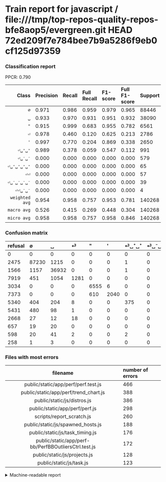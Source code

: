 # Train report for javascript / file:///tmp/top-repos-quality-repos-bfe8aop5/evergreen.git HEAD 72ed209f7e784bee7b9a5286f9eb0cf125d97359

### Classification report

PPCR: 0.790

| Class | Precision | Recall | Full Recall | F1-score | Full F1-score | Support | Full Support | PPCR |
|------:|:----------|:-------|:------------|:---------|:---------|:--------|:-------------|:-----|
| `∅` | 0.971| 0.986| 0.959| 0.979| 0.965| 88446| 90921| 0.973 |
| `␣` | 0.933| 0.970| 0.931| 0.951| 0.932| 38090| 39656| 0.961 |
| `"` | 0.915| 0.999| 0.683| 0.955| 0.782| 6561| 9595| 0.684 |
| `⏎` | 0.978| 0.460| 0.120| 0.625| 0.213| 2786| 10705| 0.260 |
| `'` | 0.997| 0.770| 0.204| 0.869| 0.338| 2650| 10023| 0.264 |
| `⏎␣⁺␣⁺` | 0.989| 0.378| 0.059| 0.547| 0.112| 991| 6331| 0.157 |
| `⏎␣⁻␣⁻` | 0.000| 0.000| 0.000| 0.000| 0.000| 579| 6010| 0.096 |
| `⏎␣⁺␣⁺␣⁺␣⁺` | 0.000| 0.000| 0.000| 0.000| 0.000| 65| 663| 0.098 |
| `⏎⏎` | 0.000| 0.000| 0.000| 0.000| 0.000| 57| 2725| 0.021 |
| `⏎␣⁻␣⁻␣⁻␣⁻` | 0.000| 0.000| 0.000| 0.000| 0.000| 39| 696| 0.056 |
| `⏎⏎␣⁻␣⁻` | 0.000| 0.000| 0.000| 0.000| 0.000| 4| 262| 0.015 |
| `weighted avg` | 0.954| 0.958| 0.757| 0.953| 0.781| 140268| 177587| 0.790 |
| `macro avg` | 0.526| 0.415| 0.269| 0.448| 0.304| 140268| 177587| 0.790 |
| `micro avg` | 0.958| 0.958| 0.757| 0.958| 0.846| 140268| 177587| 0.790 |

### Confusion matrix

|refusal|  ∅| ␣| ⏎| "| '| ⏎␣⁺␣⁺| ⏎␣⁻␣⁻| ⏎⏎| ⏎␣⁻␣⁻␣⁻␣⁻| ⏎␣⁺␣⁺␣⁺␣⁺| ⏎⏎␣⁻␣⁻| 
|:---|:---|:---|:---|:---|:---|:---|:---|:---|:---|:---|:---|
|0 |0 |0 |0 |0 |0 |0 |0 |0 |0 |0 |0 |
|2475 |87230 |1215 |0 |0 |0 |1 |0 |0 |0 |0 |0 |
|1566 |1157 |36932 |0 |0 |0 |1 |0 |0 |0 |0 |0 |
|7919 |451 |1054 |1281 |0 |0 |0 |0 |0 |0 |0 |0 |
|3034 |0 |0 |0 |6555 |6 |0 |0 |0 |0 |0 |0 |
|7373 |0 |0 |0 |610 |2040 |0 |0 |0 |0 |0 |0 |
|5340 |404 |204 |8 |0 |0 |375 |0 |0 |0 |0 |0 |
|5431 |480 |98 |1 |0 |0 |0 |0 |0 |0 |0 |0 |
|2668 |27 |12 |18 |0 |0 |0 |0 |0 |0 |0 |0 |
|657 |19 |20 |0 |0 |0 |0 |0 |0 |0 |0 |0 |
|598 |20 |41 |2 |0 |0 |2 |0 |0 |0 |0 |0 |
|258 |1 |3 |0 |0 |0 |0 |0 |0 |0 |0 |0 |

### Files with most errors

| filename | number of errors|
|:----:|:-----|
| public/static/app/perf/perf.test.js | 466 |
| public/static/app/perf/trend_chart.js | 388 |
| public/static/js/distros.js | 386 |
| public/static/app/perf/perf.js | 298 |
| scripts/report_scratch.js | 260 |
| public/static/js/spawned_hosts.js | 188 |
| public/static/js/task_timing.js | 176 |
| public/static/app/perf-bb/PerfBBOutliersCtrl.test.js | 172 |
| public/static/js/projects.js | 128 |
| public/static/js/task.js | 123 |

<details>
    <summary>Machine-readable report</summary>
```json
{
  "cl_report": {"\"": {"f1-score": 0.9551216669095148, "precision": 0.9148639218422889, "recall": 0.9990855052583447, "support": 6561}, "\u0027": {"f1-score": 0.868824531516184, "precision": 0.9970674486803519, "recall": 0.769811320754717, "support": 2650}, "macro avg": {"f1-score": 0.447882717064083, "precision": 0.525805529586658, "recall": 0.4148137536094412, "support": 140268}, "micro avg": {"f1-score": 0.9582584766304504, "precision": 0.9582584766304503, "recall": 0.9582584766304503, "support": 140268}, "weighted avg": {"f1-score": 0.952824323319342, "precision": 0.9540121439159802, "recall": 0.9582584766304503, "support": 140268}, "\u2205": {"f1-score": 0.9788200970628664, "precision": 0.9714998496475069, "recall": 0.9862514980892296, "support": 88446}, "\u23ce": {"f1-score": 0.62548828125, "precision": 0.9778625954198473, "recall": 0.45979899497487436, "support": 2786}, "\u23ce\u23ce": {"f1-score": 0.0, "precision": 0.0, "recall": 0.0, "support": 57}, "\u23ce\u23ce\u2423\u207b\u2423\u207b": {"f1-score": 0.0, "precision": 0.0, "recall": 0.0, "support": 4}, "\u23ce\u2423\u207a\u2423\u207a": {"f1-score": 0.5474452554744526, "precision": 0.9894459102902374, "recall": 0.3784056508577195, "support": 991}, "\u23ce\u2423\u207a\u2423\u207a\u2423\u207a\u2423\u207a": {"f1-score": 0.0, "precision": 0.0, "recall": 0.0, "support": 65}, "\u23ce\u2423\u207b\u2423\u207b": {"f1-score": 0.0, "precision": 0.0, "recall": 0.0, "support": 579}, "\u23ce\u2423\u207b\u2423\u207b\u2423\u207b\u2423\u207b": {"f1-score": 0.0, "precision": 0.0, "recall": 0.0, "support": 39}, "\u2423": {"f1-score": 0.9510100554918951, "precision": 0.9331210995730059, "recall": 0.9695983197689683, "support": 38090}},
  "cl_report_full": {"\"": {"f1-score": 0.7822195704057281, "precision": 0.9148639218422889, "recall": 0.6831683168316832, "support": 9595}, "\u0027": {"f1-score": 0.3380561769823515, "precision": 0.9970674486803519, "recall": 0.20353187668362765, "support": 10023}, "macro avg": {"f1-score": 0.30390101607065917, "precision": 0.525805529586658, "recall": 0.26875543895363346, "support": 177587}, "micro avg": {"f1-score": 0.8457504207893536, "precision": 0.9582584766304503, "recall": 0.7568853575993738, "support": 177587}, "weighted avg": {"f1-score": 0.7806221770238696, "precision": 0.9056829366152083, "recall": 0.7568853575993738, "support": 177587}, "\u2205": {"f1-score": 0.9654141995462343, "precision": 0.9714998496475069, "recall": 0.9594043180343375, "support": 90921}, "\u23ce": {"f1-score": 0.2132334581772784, "precision": 0.9778625954198473, "recall": 0.11966370854740775, "support": 10705}, "\u23ce\u23ce": {"f1-score": 0.0, "precision": 0.0, "recall": 0.0, "support": 2725}, "\u23ce\u23ce\u2423\u207b\u2423\u207b": {"f1-score": 0.0, "precision": 0.0, "recall": 0.0, "support": 262}, "\u23ce\u2423\u207a\u2423\u207a": {"f1-score": 0.11177347242921012, "precision": 0.9894459102902374, "recall": 0.0592323487600695, "support": 6331}, "\u23ce\u2423\u207a\u2423\u207a\u2423\u207a\u2423\u207a": {"f1-score": 0.0, "precision": 0.0, "recall": 0.0, "support": 663}, "\u23ce\u2423\u207b\u2423\u207b": {"f1-score": 0.0, "precision": 0.0, "recall": 0.0, "support": 6010}, "\u23ce\u2423\u207b\u2423\u207b\u2423\u207b\u2423\u207b": {"f1-score": 0.0, "precision": 0.0, "recall": 0.0, "support": 696}, "\u2423": {"f1-score": 0.9322142992364486, "precision": 0.9331210995730059, "recall": 0.9313092596328424, "support": 39656}},
  "ppcr": 0.7898551132684262
}
```
</details>
